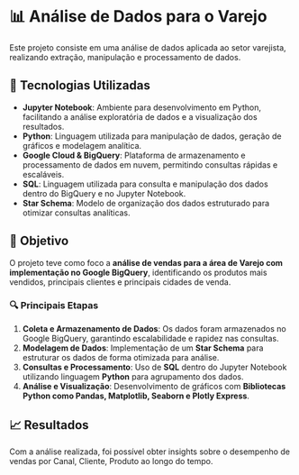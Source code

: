# 📊 Análise de Dados para o Varejo  

Este projeto consiste em uma análise de dados aplicada ao setor varejista, realizando extração, manipulação e processamento de dados.  

## 🚀 Tecnologias Utilizadas  

- **Jupyter Notebook**: Ambiente para desenvolvimento em Python, facilitando a análise exploratória de dados e a visualização dos resultados.  
- **Python**: Linguagem utilizada para manipulação de dados, geração de gráficos e modelagem analítica.  
- **Google Cloud & BigQuery**: Plataforma de armazenamento e processamento de dados em nuvem, permitindo consultas rápidas e escaláveis.  
- **SQL**: Linguagem utilizada para consulta e manipulação dos dados dentro do BigQuery e no Jupyter Notebook.  
- **Star Schema**: Modelo de organização dos dados estruturado para otimizar consultas analíticas.  

## 📌 Objetivo  

O projeto teve como foco a **análise de vendas para a área de Varejo com implementação no Google BigQuery**, identificando os produtos mais vendidos, principais clientes e principais cidades de venda.  

### 🔍 Principais Etapas  

1. **Coleta e Armazenamento de Dados**: Os dados foram armazenados no Google BigQuery, garantindo escalabilidade e rapidez nas consultas.  
2. **Modelagem de Dados**: Implementação de um **Star Schema** para estruturar os dados de forma otimizada para análise.  
3. **Consultas e Processamento**: Uso de **SQL** dentro do Jupyter Notebook utilizando linguagem **Python** para agrupamento dos dados.  
4. **Análise e Visualização**: Desenvolvimento de gráficos com **Bibliotecas Python como Pandas, Matplotlib, Seaborn e Plotly Express**.  

## 📈 Resultados  

Com a análise realizada, foi possível obter insights sobre o desempenho de vendas por Canal, Cliente, Produto ao longo do tempo.  
